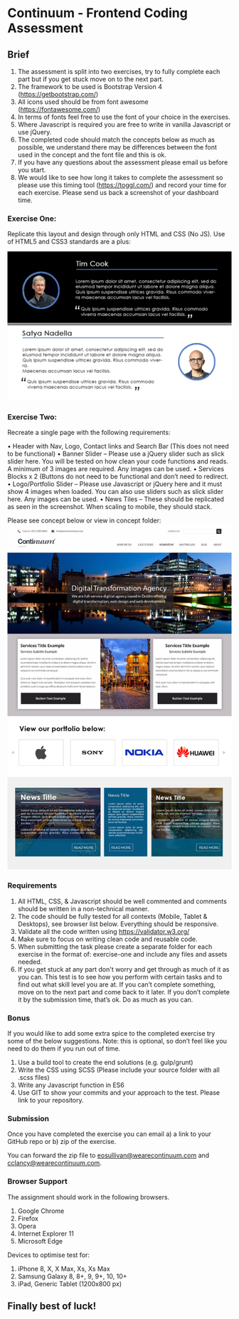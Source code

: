 # Continuum - Frontend Coding Assessment


## Brief

1.	The assessment is split into two exercises, try to fully complete each part but if you get stuck move on to the next part.
2.	The framework to be used is Bootstrap Version 4 (https://getbootstrap.com/)
3.	All icons used should be from font awesome (https://fontawesome.com/)
4.	In terms of fonts feel free to use the font of your choice in the exercises.
5.	Where Javascript is required you are free to write in vanilla Javascript or use jQuery.
6.	The completed code should match the concepts below as much as possible, we understand there may be differences between the font used in the concept and the font file and this is ok.
7.	If you have any questions about the assessment please email us before you start.
8.	We would like to see how long it takes to complete the assessment so please use this timing tool (https://toggl.com/) and record your time for each exercise. Please send us back a screenshot of your dashboard time.



### Exercise One:

Replicate this layout and design through only HTML and CSS (No JS). Use of HTML5 and CSS3 standards are a plus:

![Exercise One](https://github.com/ContinuumCode/Frontend-Code-Test/blob/master/Concepts/layout-task.jpg)




### Exercise Two:

Recreate a single page with the following requirements:

•	Header with Nav, Logo, Contact links and Search Bar (This does not need to be functional)
•	Banner Slider – Please use a jQuery slider such as slick slider here. You will be tested on how clean your code functions and reads. A minimum of 3 images are required. Any images can be used.
•	Services Blocks x 2 (Buttons do not need to be functional and don’t need to redirect.
•	Logo/Portfolio Slider – Please use Javascript or jQuery here and it must show 4 images when loaded. You can also use sliders such as slick slider here. Any images can be used.
•	News Tiles – These should be replicated as seen in the screenshot. When scaling to mobile, they should stack.

Please see concept below or view in concept folder:
![Exercise Two](https://github.com/ContinuumCode/Frontend-Code-Test/blob/master/Concepts/frontend-dev-task.jpg)
 
### Requirements

1.	All HTML, CSS, & Javascript should be well commented and comments should be written in a non-technical manner.
2.	The code should be fully tested for all contexts (Mobile, Tablet & Desktops), see browser list below. Everything should be responsive.
3.	Validate all the code written using https://validator.w3.org/
4.	Make sure to focus on writing clean code and reusable code.
5.	When submitting the task please create a separate folder for each exercise in the format of: exercise-one and include any files and assets needed.
6.	If you get stuck at any part don't worry and get through as much of it as you can. This test is to see how you perform with certain tasks and to find out what skill level you are at. If you can’t complete something, move on to the next part and come back to it later. If you don’t complete it by the submission time, that’s ok. Do as much as you can.


### Bonus

If you would like to add some extra spice to the completed exercise try some of the below suggestions.
Note: this is optional, so don’t feel like you need to do them if you run out of time.

1.	Use a build tool to create the end solutions (e.g. gulp/grunt)
2.	Write the CSS using SCSS (Please include your source folder with all .scss files)
3.	Write any Javascript function in ES6
4.	Use GIT to show your commits and your approach to the test. Please link to your repository.


### Submission

Once you have completed the exercise you can email a) a link to your GitHub repo or b) zip of the exercise.

You can forward the zip file to eosullivan@wearecontinuum.com and cclancy@wearecontinuum.com.


### Browser Support
The assignment should work in the following browsers.

1. Google Chrome
2. Firefox
3. Opera
4. Internet Explorer 11
4. Microsoft Edge

Devices to optimise test for:

1.	iPhone 8, X, X Max, Xs, Xs Max
2.	Samsung Galaxy 8, 8+, 9, 9+, 10, 10+
3.	iPad, Generic Tablet (1200x800 px)

## Finally best of luck!


